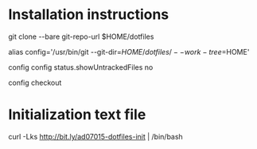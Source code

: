 # Installation instructions

git clone --bare git-repo-url $HOME/dotfiles

alias config='/usr/bin/git --git-dir=$HOME/dotfiles/ --work-tree=$HOME'

config config status.showUntrackedFiles no

config checkout

# Initialization text file

curl -Lks http://bit.ly/ad07015-dotfiles-init | /bin/bash
